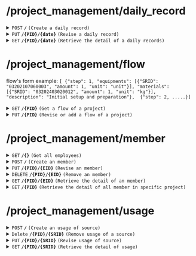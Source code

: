 # /project_management/daily_record

<details>
<summary><code>POST</code> <code><b>/</b></code> <code>(Create a daily record)</code></summary>

<br />

##### Headers
| key | values | description |
| --- | ------ | ----------- |
| --- | ------ | ----------- |
##### Body
| key                | required | data type | description                              |
| ------------------ | -------- | --------- | ---------------------------------------- |
| PID                | true     | string    | the id of the project                    |
| SRID               | true     | string    | the id of the source                     |
| date               | true     | date      | the date of the daily record             |
| runtime            | false    | float     | equipment runtime of that day, unit: hr  |
| amount             | false    | float     | the amount of material used that day     |
| unit               | false    | string    | the unit of material                     |
##### Responses
| http code    | content-type         | description                        |
| ------------ | -------------------- | ---------------------------------- |
| `201`        | `application/json`   | `{'message': 'Record added successfully!','data': {'PID': (str), 'SRID': (str), 'date': (str), 'runtime': (float), 'amount': (float), 'unit': (str)}}`|
| `400`        | `text/plain`         | `{'Error': error massage}`         |
| `500`        | `text/plain`         | `{'Error': 'server error'}`        |
</details>

<details>
<summary><code>PUT</code> <code><b>/{PID}/{date}</b></code> <code>(Revise a daily record)</code></summary>

<br />

##### Headers
| key | values | description |
| --- | ------ | ----------- |
| --- | ------ | ----------- |
##### Path Parameters
| key  | required | data type | description                    |
| ---- | -------- | --------- | ------------------------------ |
| PID  | true     | string    | the id of the project          |
| date | true     | date      | the date of the daily record   |
##### Body
| key                | required | data type | description                              |
| ------------------ | -------- | --------- | ---------------------------------------- |
| PID                | true     | string    | the id of the project                    |
| SRID               | true     | string    | the id of the source                     |
| date               | true     | date      | the date of the daily record             |
| runtime            | false    | float     | equipment runtime of that day, unit: hr  |
| amount             | false    | float     | the amount of material used that day     |
| unit               | false    | string    | the unit of material                     |
##### Responses
| http code    | content-type       | description                                   |
| ------------ | ------------------ | --------------------------------------------- |
| `200`        | `application/json` | `{'message': 'Record updated successfully!', 'data': {'PID': (str), 'SRID': (str), 'date': (str), 'runtime': (float), 'amount': (float), 'unit': (str)}}` |
| `400`        | `text/plain`       | `{'Error': 'client error'}`                   |
| `404`        | `text/plain`       | `{'Error': 'Record not found'}`               |
| `500`        | `text/plain`       | `{'Error': 'server error'}`                   |

</details>

<details>
<summary><code>GET</code> <code><b>/{PID}/{date}</b></code> <code>(Retrieve the detail of a daily records)</code></summary>

<br />

##### Headers
| key | values | description |
| --- | ------ | ----------- |
| --- | ------ | ----------- |
##### Path Parameters
| key  | required | data type | description                         |
| ---- | -------- | --------- | ----------------------------------- |
| PID  | true     | string    | the id of the project               |
| date | true     | date      | the date of the daily record        |
##### Responses
| http code    | content-type       | description                                 |
| ------------ | ------------------ | ------------------------------------------- |
| `200`        | `application/json` | the list of daily records (form: `{'PID': (str), 'SRID': (str), 'date': (str), 'runtime': (float), 'amount': (float), 'unit': (str)}`) |
| `400`        | `text/plain`       | `{'Error': 'client error'}`                 |
| `404`        | `text/plain`       | `{'Error': 'Record not found'}`             |
| `500`        | `text/plain`       | `{'Error': 'server error'}`                 |

</details>

# /project_management/flow
flow's form example: `[
    {"step": 1, "equipments": [{"SRID": "03202107060003", "amount": 1, "unit": "unit"}], "materials": [{"SRID": "03202403020012", "amount": 1, "unit": "kg"}], "description": "Initial setup and preparation"}, 
    {"step": 2, .....}]`
<details>
<summary><code>GET</code> <code><b>/{PID}</b></code> <code>(Get a flow of a project)</code></summary>

<br />

##### Headers
| key | values | description |
| --- | ------ | ----------- |
| --- | ------ | ----------- |
##### Path Parameters
| key | required | data type | description                           |
| --- | -------- | --------- | ------------------------------------- |
| PID | true     | string    | the pid which is wanted to be posed   |
##### Responses
| http code    | content-type         | description                                |
| ------------ | -------------------- | ------------------------------------------ |
| `200`        | `text/plain`         | `{'PID': (str), 'flow': (json)}`           |
| `401`        | `text/plain`         | `{'Error': 'PID is invalid'}`              |
| `500`        | `text/plain`         | `{'Error': 'server error'}`                |
</details>

<details>
<summary><code>PUT</code> <code><b>/{PID}</b></code> <code>(Revise or add a flow of a project)</code></summary>

<br />

##### Headers
| key | values | description |
| --- | ------ | ----------- |
| --- | ------ | ----------- |
##### Path Parameters
| key | required | data type | description                           |
| --- | -------- | --------- | ------------------------------------- |
| PID | true     | string    | the pid which is wanted to be revised |
##### Body
| key  | required | data type | description                              |
| ---- | -------- | --------- | ---------------------------------------- |
| PID  | true     | string    | the pid which is wanted to be revised    |
| flow | true     | json      | the flow of the project                  |
##### Responses
| http code    | content-type | description                              |
| ------------ | -------------| ---------------------------------------- |
| `200`        | `text/plain` | `{'message': "Flow added successfully!", 'data': {'PID': (str), 'flow': (json)}}` |
| `400`        | `text/plain` | `{'Error': error massage}`               |
| `401`        | `text/plain` | `{'Error': 'PID is invalid'}`            |
| `500`        | `text/plain` | `{'Error': 'server error'}`              |

</details>

# /project_management/member

<details>
<summary><code>GET</code> <code><b>/{}</b></code> <code>(Get all employees)</code></summary>

<br />

##### Headers
| key | values | description |
| --- | ------ | ----------- |
| --- | ------ | ----------- |
##### Responses
| http code    | content-type         | description                        |
| ------------ | -------------------- | ---------------------------------- |
| `200`        | `application/json`   | the list of all employees (form: `{'EID': (str), 'name': (str), 'gender': (int), 'email': (str), 'phone': (str), 'nation': (str), 'status': (int)}`) |
| `500`        | `text/plain`         | `{'Error': 'server error'}`        |
</details>

<details>
<summary><code>POST</code> <code><b>/</b></code> <code>(Create an member)</code></summary>

<br />

##### Headers
| key | values | description |
| --- | ------ | ----------- |
| --- | ------ | ----------- |
##### Body
| key      | required | data type | description                              |
| -------- | -------- | --------- | ---------------------------------------- |
| PID      | true     | string    | id of the project                        |
| EID      | true     | string    | the EID of the member                    |
| position | true     | string    |                                          |
##### Responses
| http code    | content-type         | description                        |
| ------------ | -------------------- | ---------------------------------- |
| `201`        | `application/json`   | `{'message': 'Member added successfully!','data': {'EID': (str), 'PID': (str), position: (str)}}`    |
| `400`        | `text/plain`         | `{'Error': error massage}`       |
| `500`        | `text/plain`         | `{'Error': 'server error'}`       |
</details>

<details>
<summary><code>PUT</code> <code><b>/{PID}/{EID}</b></code> <code>(Revise an member)</code></summary>

<br />

##### Headers
| key | values | description |
| --- | ------ | ----------- |
| --- | ------ | ----------- |
##### Path Parameters
| key      | required | data type | description           |
| -------- | -------- | --------- | --------------------- |
| PID      | true     | string    | id of the project     |
| EID      | true     | string    | the EID of the member |
##### Body
| key      | required | data type | description                |
| -------- | -------- | --------- | -------------------------- |
| PID      | true     | string    | id of the project          |
| EID      | true     | string    | the EID of the member      |
| Position | true     | string    | the position of the memeber|
##### Responses
| http code    | content-type | description                                  |
| ------------ | -------------| -------------------------------------------- |
| `200`        | `text/plain` | `{'message': 'Member updated successfully!', 'data': {'EID': (str), 'PID': (str), 'position': (str)}}`|
| `400`        | `text/plain` | `{'Error': 'client error'}`                  |
| `404`,       | `text/plain` | `{'Error': 'Member not found'}`              |
| `500`        | `text/plain` | `{'Error': 'server error'}`                  |

</details>

<details>
<summary><code>DELETE</code> <code><b>/{PID}/{EID}</b></code> <code>(Remove an member)</code></summary>

<br />

##### Headers
| key | values | description |
| --- | ------ | ----------- |
| --- | ------ | ----------- |
##### Path Parameters
| key      | required | data type | description                              |
| -------- | -------- | --------- | ---------------------------------------- |
| PID      | true     | string    | id of the project                        |
| EID      | true     | string    | the EID of the member                    |
##### Responses
| http code    | content-type | description                                 |
| ------------ | -------------| -------------------------------------       |
| `204`        | `text/plain` | `'message': 'Member deleted successfully!'` |
| `404`        | `text/plain` | `{'Error': 'Member not found'}`             |
| `500`        | `text/plain` | `{'Error': 'server error'}`                 |

</details>

<details>
<summary><code>GET</code> <code><b>/{PID}/{EID}</b></code> <code>(Retrieve the detail of an member)</code></summary>

<br />only for admin

##### Headers
| key | values | description |
| --- | ------ | ----------- |
| --- | ------ | ----------- |
##### Path Parameters
| key      | required | data type | description                              |
| -------- | -------- | --------- | ---------------------------------------- |
| PID      | true     | string    | id of the project                        |
| EID      | true     | string    | the EID of the member                    |
##### Responses
| http code    | content-type       | description                                        |
| ------------ | ------------------ | -------------------------------------------------- |
| `200`        | `application/json` | `{'EID': (str), 'PID': (str), 'position': (str)}`  |
| `404`,       | `text/plain`       | `{'Error': 'Member not found'}`                    |
| `500`        | `text/plain`       | `{'Error': 'server error'}`                        |

</details>

<details>
<summary><code>GET</code> <code><b>/{PID}</b></code> <code>(Retrieve the detail of all member in specific project)</code></summary>

<br />only for admin

##### Headers
| key | values | description |
| --- | ------ | ----------- |
| --- | ------ | ----------- |
##### Path Parameters
| key      | required | data type | description                              |
| -------- | -------- | --------- | ---------------------------------------- |
| PID      | true     | string    | id of the project                        |
##### Responses
| http code    | content-type       | description                                       |
| ------------ | ------------------ | ------------------------------------------------- |
| `200`        | `application/json` | the list of employee (form: `{'EID': (str), 'name': (str), 'PID': (str), 'gender': (int), 'email': (str), 'phone': (str), 'nation': (str)}`)              |
| `404`,       | `text/plain`       | `{'Error': "There's no member in this project"}`  |
| `500`        | `text/plain`       | `{'Error': 'server error'}`                       |

</details>

# /project_management/usage

<details>
<summary><code>POST</code> <code><b>/</b></code> <code>(Create an usage of source)</code></summary>

<br />

##### Headers
| key | values | description |
| --- | ------ | ----------- |
| --- | ------ | ----------- |
##### Body
| key                | required | data type | description                              |
| ------------------ | -------- | --------- | ---------------------------------------- |
| PID                | true     | string    | id of the project                        |
| SRID               | true     | string    | id of the source                         |
| amount             | true     | int       | amount of the source                     |
| unit               | true     | string    | the unit of the source                   |
##### Responses
| http code    | content-type         | description                        |
| ------------ | -------------------- | ---------------------------------- |
| `200`        | `application/json`   | `{'message': 'Usage added successfully!','data': {'PID': (str), 'SRID': (str), 'amount': (int), 'unit': (str)}}` |
| `400`        | `text/plain`         | `{'Error': error massage}`         |
| `500`        | `text/plain`         | `{'Error': 'server error'}`        |
</details>

<details>
<summary><code>Delete</code> <code><b>/{PID}/{SRID}</b></code> <code>(Remove usage of a source)</code></summary>

<br />

##### Headers
| key | values | description |
| --- | ------ | ----------- |
| --- | ------ | ----------- |
##### Path Parameters
| key  | required | data type | description         |
| ---- | -------- | --------- | ------------------- |
| PID  | true     | string    | id of the project   |
| SRID | true     | string    | id of the source    |
##### Responses
| http code    | content-type | description                                     |
| ------------ | -------------| ----------------------------------------------- |
| `204`        | `text/plain` | `{'message': 'Source deleted successfully!'}`   |
| `404`        | `text/plain` | `{'Error': 'Source not found'}`                 |
| `500`        | `text/plain` | `{'Error': 'server error'}`                     |

</details>

<details>
<summary><code>PUT</code> <code><b>/{PID}/{SRID}</b></code> <code>(Revise usage of source)</code></summary>

<br />

##### Headers
| key | values | description |
| --- | ------ | ----------- |
| --- | ------ | ----------- |
##### Path Parameters
| key    | required | data type | description                |
| ------ | -------- | --------- | -------------------------- |
| PID    | true     | string    | id of the project          |
| SRID   | true     | string    | id of the source           |
##### Body
| key    | required | data type | description                |
| ------ | -------- | --------- | -------------------------- |
| PID    | true     | string    | id of the project          |
| SRID   | true     | string    | id of the source           |
| amount | true     | int       | the amount of the source   |
| unit   | true     | number    | the unit of the source     |
##### Responses
| http code    | content-type | description                                   |
| ------------ | -------------| -------------------------------------         |
| `200`        | `text/plain` | `{'message': 'Material updated successfully!', 'data': {'PID': (str), 'SRID': (str), 'amount': (int), 'unit': (str)}}`|
| `400`        | `text/plain` | `{'Error': 'client error'}`                   |
| `404`        | `text/plain` | `{'Error': 'Source not found'}`               |
| `500`        | `text/plain` | `{'Error': 'server error'}`                   |

</details>

<details>
<summary><code>GET</code> <code><b>/{PID}/{SRID}</b></code> <code>(Retrieve the detail of usage)</code></summary>

<br />

##### Headers
| key | values | description |
| --- | ------ | ----------- |
| --- | ------ | ----------- |
##### Path Parameters
| key  | required | data type | description           |
| ---- | -------- | --------- | --------------------- |
| PID  | true     | string    | id of the project     |
| SRID | true     | string    | id of the source      |
##### Responses
| http code    | content-type       | description                                 |
| ------------ | ------------------ | ------------------------------------------- |
| `200`        | `application/json` | `{'PID': (str), 'SRID': (str), 'name': (str), 'amount': (int), 'unit': (str)}`       |
| `404`        | `text/plain`       | `{'Error': 'Source not found'}`             |
| `500`        | `text/plain`       | `{'Error': 'server error'}`                 |

</details>